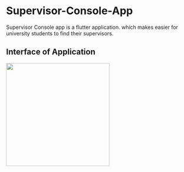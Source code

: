 # Supervisor-Console-App
Supervisor Console app is a flutter application. which makes easier for university students to find their supervisors.

## Interface of Application

<img src='(https://user-images.githubusercontent.com/73393935/128060380-9f62a608-9d84-4fb6-9cd9-9ea2c6007bdc.png' width=280/>    

